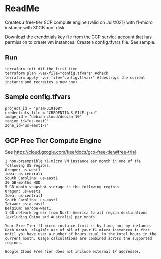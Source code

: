 # ReadMe

Creates a free-tier GCP compute engine (valid on Jul/2021) with f1-micro instance with 30GB boot disk.

Download the crendetials key file from the GCP service account that has permission to create vm instances. 
Create a config.tfvars file. See sample.


## Run
```
terraform init #if the first time
terraform plan -var-file="config.tfvars" #check
terraform apply -var-file="config.tfvars" #(destroys the current instance and recreates a new one)
```


## Sample config.tfvars

```
project_id = "prsm-319108"
credentials_file = "CREDENTIALS_FILE.json"
image_id = "debian-cloud/debian-10"
region_id="us-east1"
zone_id="us-east1-c"
```



## GCP Free Tier Compute Engine

See https://cloud.google.com/free/docs/gcp-free-tier/#free-trial

```
1 non-preemptible f1-micro VM instance per month in one of the following US regions:
Oregon: us-west1
Iowa: us-central1
South Carolina: us-east1
30 GB-months HDD
5 GB-month snapshot storage in the following regions:
Oregon: us-west1
Iowa: us-central1
South Carolina: us-east1
Taiwan: asia-east1
Belgium: europe-west1
1 GB network egress from North America to all region destinations (excluding China and Australia) per month

Your Free Tier f1-micro instance limit is by time, not by instance. Each month, eligible use of all of your f1-micro instances is free until you have used a number of hours equal to the total hours in the current month. Usage calculations are combined across the supported regions.

Google Cloud Free Tier does not include external IP addresses.
```